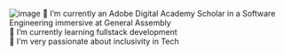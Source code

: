 ![image](https://user-images.githubusercontent.com/94235807/162979078-dc3f0c0b-d91a-44af-a02f-b61820d55ecb.png)
🌱 I’m currently an Adobe Digital Academy Scholar in a Software Engineering immersive at General Assembly <br>
🔭 I’m currently learning fullstack development<br>
👯 I'm very passionate about inclusivity in Tech<br>

<!--
**Hopes-Chantel/Hopes-Chantel** is a ✨ _special_ ✨ repository because its `README.md` (this file) appears on your GitHub profile.

Here are some ideas to get you started:

- 🔭 I’m currently working on ...
- 🌱 I’m currently learning ...
- 👯 I’m looking to collaborate on ...
- 🤔 I’m looking for help with ...
- 💬 Ask me about ...
- 📫 How to reach me: ...
- 😄 Pronouns: ...
- ⚡ Fun fact: ...
-->
